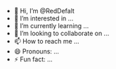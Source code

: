 - 👋 Hi, I’m @RedDefalt
- 👀 I’m interested in ...
- 🌱 I’m currently learning ...
- 💞️ I’m looking to collaborate on ...
- 📫 How to reach me ...
- 😄 Pronouns: ...
- ⚡ Fun fact: ...

<!---
RedDefalt/RedDefalt is a ✨ special ✨ repository because its `README.md` (this file) appears on your GitHub profile.
You can click the Preview link to take a look at your changes.
--->

